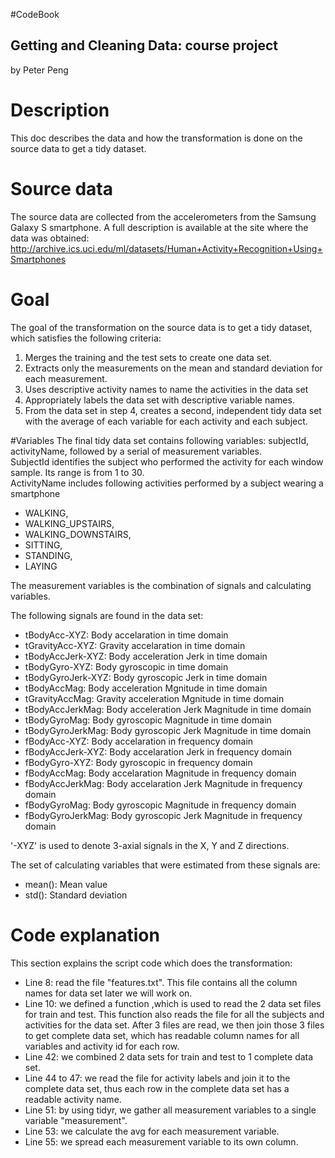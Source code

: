 #CodeBook
## Getting and Cleaning Data: course project
by Peter Peng

# Description

This doc describes the data and how the transformation is done on the source data to get a tidy dataset.

# Source data
The source data are collected from the accelerometers from the Samsung Galaxy S smartphone. A full description is available at the site where the data was obtained:
http://archive.ics.uci.edu/ml/datasets/Human+Activity+Recognition+Using+Smartphones

# Goal
The goal of the transformation on the source data is to get a tidy dataset, which satisfies the following criteria:
1. Merges the training and the test sets to create one data set.
2. Extracts only the measurements on the mean and standard deviation for each measurement.
3. Uses descriptive activity names to name the activities in the data set
4. Appropriately labels the data set with descriptive variable names.
5. From the data set in step 4, creates a second, independent tidy data set with the average of each variable for each activity and each subject.

#Variables
The final tidy data set contains following variables:
subjectId, activityName, followed by a serial of measurement variables.  
SubjectId identifies the subject who performed the activity for each window sample. Its range is from 1 to 30.  
ActivityName includes following activities performed by a subject wearing a smartphone

* WALKING,
* WALKING_UPSTAIRS,
* WALKING_DOWNSTAIRS,
* SITTING,
* STANDING,
* LAYING

The measurement variables is the combination of signals and calculating variables. 

The following signals are found in the data set:

* tBodyAcc-XYZ: Body accelaration in time domain
* tGravityAcc-XYZ: Gravity accelaration in time domain
* tBodyAccJerk-XYZ: Body acceleration Jerk in time domain
* tBodyGyro-XYZ: Body gyroscopic in time domain
* tBodyGyroJerk-XYZ: Body gyroscopic Jerk in time domain
* tBodyAccMag: Body acceleration Mgnitude in time domain
* tGravityAccMag: Gravity acceleration Mgnitude in time domain
* tBodyAccJerkMag: Body acceleration Jerk Magnitude in time domain
* tBodyGyroMag: Body gyroscopic Magnitude in time domain
* tBodyGyroJerkMag: Body gyroscopic Jerk Magnitude in time domain
* fBodyAcc-XYZ: Body accelaration in frequency domain
* fBodyAccJerk-XYZ: Body accelaration Jerk in frequency domain
* fBodyGyro-XYZ: Body gyroscopic in frequency domain
* fBodyAccMag: Body accelaration Magnitude in frequency domain
* fBodyAccJerkMag: Body accelaration Jerk Magnitude in frequency domain
* fBodyGyroMag: Body gyroscopic Magnitude in frequency domain
* fBodyGyroJerkMag: Body gyroscopic Jerk Magnitude in frequency domain

'-XYZ' is used to denote 3-axial signals in the X, Y and Z directions.

The set of calculating variables that were estimated from these signals are:

* mean(): Mean value
* std(): Standard deviation


# Code explanation
This section explains the script code which does the transformation:
* Line 8: read the file "features.txt". This file contains all the column names for data set later we will work on.
* Line 10: we defined a function ,which is used to read the 2 data set files for train and test. This function also reads
the file for all the subjects and activities for the data set. After 3 files are read, we then join those 3 files to
get complete data set, which has readable column names for all variables and activity id for each row.
* Line 42: we combined 2 data sets for train and test to 1 complete data set.
* Line 44 to 47: we read the file for activity labels and join it to the complete data set, thus each row in the complete data
set has a readable activity name.
* Line 51: by using tidyr, we gather all measurement variables to a single variable "measurement".
* Line 53: we calculate the avg for each measurement variable.
* Line 55: we spread each measurement variable to its own column.